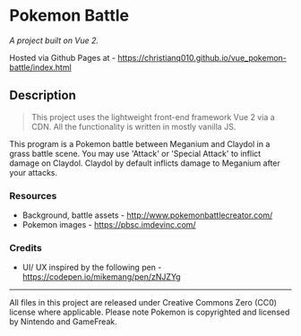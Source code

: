 # Pokemon Battle
_A project built on Vue 2._

Hosted via Github Pages at - https://christianq010.github.io/vue_pokemon-battle/index.html

## Description
> This project uses the lightweight front-end framework Vue 2 via a CDN. All the functionality is written in mostly vanilla JS.

This program is a Pokemon battle between Meganium and Claydol in a grass battle scene. You may use 'Attack' or 'Special Attack' to inflict damage on Claydol. Claydol by default inflicts damage to Meganium after your attacks.

### Resources
* Background, battle assets - http://www.pokemonbattlecreator.com/
* Pokemon images - https://pbsc.imdevinc.com/

### Credits
* UI/ UX inspired by the following pen - https://codepen.io/mikemang/pen/zNJZYg

------------
All files in this project are released under Creative Commons Zero (CC0) license where applicable.
Please note Pokemon is copyrighted and licensed by Nintendo and GameFreak.